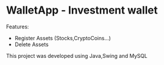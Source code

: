 # WalletApp - Investment wallet

Features: 

* Register Assets (Stocks,CryptoCoins...)
* Delete Assets

This project was developed using Java,Swing and MySQL



